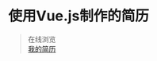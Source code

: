 # 使用Vue.js制作的简历
> 在线浏览<br>
<a href="https://lennam.github.io/resume/dist/" target="_blank">我的简历</a>
